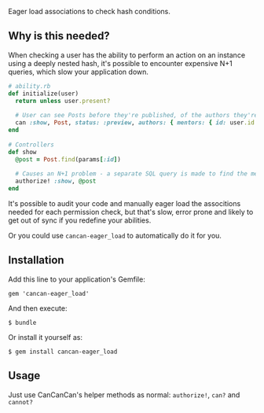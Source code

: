 Eager load associations to check hash conditions.

## Why is this needed?

When checking a user has the ability to perform an action on an instance using a deeply nested hash, it's possible to encounter expensive N+1 queries, which slow your application down.

```ruby
# ability.rb
def initialize(user)
  return unless user.present?
  
  # User can see Posts before they're published, of the authors they're mentoring
  can :show, Post, status: :preview, authors: { mentors: { id: user.id } }
end    
        
# Controllers
def show
  @post = Post.find(params[:id])
                         
  # Causes an N+1 problem - a separate SQL query is made to find the mentors of each author
  authorize! :show, @post
end
```  

It's possible to audit your code and manually eager load the associtions needed for each permission check, but that's slow, error prone and likely to get out of sync if you redefine your abilities.

Or you could use `cancan-eager_load` to automatically do it for you.  
 
## Installation

Add this line to your application's Gemfile:

    gem 'cancan-eager_load'

And then execute:

    $ bundle

Or install it yourself as:

    $ gem install cancan-eager_load

## Usage

Just use CanCanCan's helper methods as normal: `authorize!`, `can?` and `cannot?`

